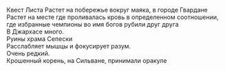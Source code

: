 
Квест Листа
Растет на побережье вокруг маяка, в городе Гвардане  
Растет на месте где проливалась кровь в определенном соотношении, где избранные чемпионы во имя богов рубили друг друга  
В Джархасе много.  
Руины храма Сепески  
Расслабляет мышцы и фокусирует разум.  
Очень редкий.  
Крошенный корень, на Сильване, принимали оракуле